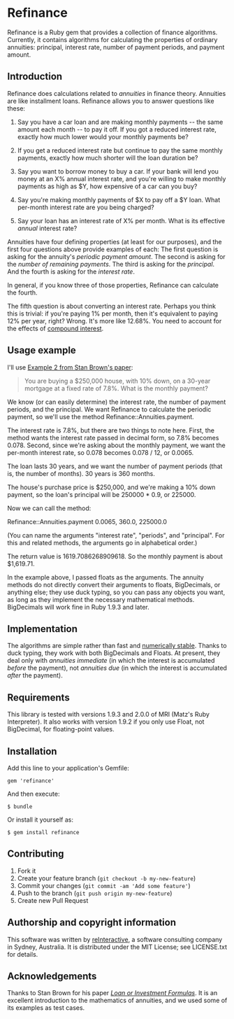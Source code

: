 # Refinance

Refinance is a Ruby gem that provides a collection of finance algorithms.
Currently, it contains algorithms for calculating the properties of ordinary
annuities: principal, interest rate, number of payment periods, and payment
amount.

## Introduction

Refinance does calculations related to _annuities_ in finance theory. Annuities
are like installment loans. Refinance allows you to answer questions like
these:

1. Say you have a car loan and are making monthly payments -- the same amount
each month -- to pay it off. If you got a reduced interest rate, exactly how
much lower would your monthly payments be?

2. If you get a reduced interest rate but continue to pay the same monthly
payments, exactly how much shorter will the loan duration be?

3. Say you want to borrow money to buy a car. If your bank will lend you money
at an X% annual interest rate, and you're willing to make monthly payments as
high as $Y, how expensive of a car can you buy?

4. Say you're making monthly payments of $X to pay off a $Y loan. What
per-month interest rate are you being charged?

5. Say your loan has an interest rate of X% per month. What is its effective
_annual_ interest rate?

Annuities have four defining properties (at least for our purposes), and the
first four questions above provide examples of each: The first question is
asking for the annuity's _periodic payment amount_. The second is asking for
the _number of remaining payments_. The third is asking for the _principal_.
And the fourth is asking for the _interest rate_.

In general, if you know three of those properties, Refinance can calculate
the fourth.

The fifth question is about converting an interest rate. Perhaps you think this
is trivial: if you're paying 1% per month, then it's equivalent to paying 12%
per year, right? Wrong. It's more like 12.68%. You need to account for the
effects of [compound interest](http://en.wikipedia.org/wiki/Compound_interest).


## Usage example

I'll use [Example 2 from Stan Brown's paper](http://oakroadsystems.com/math/loan.htm#Sample2):

> You are buying a $250,000 house, with 10% down, on a 30-year mortgage at a
> fixed rate of 7.8%. What is the monthly payment?

We know (or can easily determine) the interest rate, the number of payment
periods, and the principal. We want Refinance to calculate the periodic
payment, so we'll use the method Refinance::Annuities.payment.

The interest rate is 7.8%, but there are two things to note here. First, the
method wants the interest rate passed in decimal form, so 7.8% becomes 0.078.
Second, since we're asking about the monthly payment, we want the per-month
interest rate, so 0.078 becomes 0.078 / 12, or 0.0065.

The loan lasts 30 years, and we want the number of payment periods (that is,
the number of months). 30 years is 360 months.

The house's purchase price is $250,000, and we're making a 10% down payment, so
the loan's principal will be 250000 * 0.9, or 225000.

Now we can call the method:

  Refinance::Annuities.payment 0.0065, 360.0, 225000.0

(You can name the arguments "interest rate", "periods", and "principal". For
this and related methods, the arguments go in alphabetical order.)

The return value is 1619.7086268909618. So the monthly payment is about
$1,619.71.

In the example above, I passed floats as the arguments. The annuity methods do
not directly convert their arguments to floats, BigDecimals, or anything else;
they use duck typing, so you can pass any objects you want, as long as they
implement the necessary mathematical methods. BigDecimals will work fine in
Ruby 1.9.3 and later.


## Implementation

The algorithms are simple rather than fast and [numerically
stable](http://en.wikipedia.org/wiki/Numerical_stability). Thanks to duck
typing, they work with both BigDecimals and Floats. At present, they deal only
with _annuities immediate_ (in which the interest is accumulated _before_ the
payment), not _annuities due_ (in which the interest is accumulated _after_ the
payment).


## Requirements

This library is tested with versions 1.9.3 and 2.0.0 of MRI (Matz's Ruby
Interpreter). It also works with version 1.9.2 if you only use Float, not
BigDecimal, for floating-point values.


## Installation

Add this line to your application's Gemfile:

    gem 'refinance'

And then execute:

    $ bundle

Or install it yourself as:

    $ gem install refinance


## Contributing

1. Fork it
2. Create your feature branch (`git checkout -b my-new-feature`)
3. Commit your changes (`git commit -am 'Add some feature'`)
4. Push to the branch (`git push origin my-new-feature`)
5. Create new Pull Request


## Authorship and copyright information

This software was written by [reInteractive](http://reinteractive.net/), a
software consulting company in Sydney, Australia. It is distributed under the
MIT License; see LICENSE.txt for details.


## Acknowledgements

Thanks to Stan Brown for his paper _[Loan or Investment
Formulas](http://oakroadsystems.com/math/loan.htm)_. It is an excellent
introduction to the mathematics of annuities, and we used some of its examples
as test cases.
